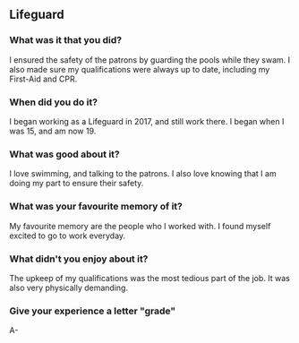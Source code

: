 Lifeguard
---
### What was it that you did?

I ensured the safety of the patrons by guarding the pools while they swam. I also made sure my qualifications were always up to date, including my First-Aid and CPR. 

### When did you do it?

I began working as a Lifeguard in 2017, and still work there. I began when I was 15, and am now 19. 

### What was good about it?

I love swimming, and talking to the patrons. I also love knowing that I am doing my part to ensure their safety. 

### What was your favourite memory of it? 

My favourite memory are the people who I worked with. I found myself excited to go to work everyday. 

### What didn't you enjoy about it? 

The upkeep of my qualifications was the most tedious part of the job. It was also very physically demanding. 

### Give your experience a letter "grade"
A-